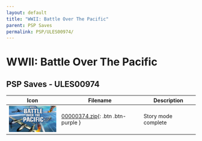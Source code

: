 ```yaml
---
layout: default
title: "WWII: Battle Over The Pacific"
parent: PSP Saves
permalink: PSP/ULES00974/
---
```

# WWII: Battle Over The Pacific

## PSP Saves - ULES00974

| Icon | Filename | Description |
|------|----------|-------------|
| ![WWII: Battle Over The Pacific](ICON0.PNG) | [00000374.zip](00000374.zip){: .btn .btn-purple } | Story mode complete |
